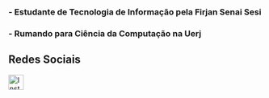 
### - Estudante de Tecnologia de Informação pela Firjan Senai Sesi
### - Rumando para Ciência da Computação na Uerj

## Redes Sociais
<a href="https://www.instagram.com/imcamilaalmeida/">
  <img src="https://upload.wikimedia.org/wikipedia/commons/a/a5/Instagram_icon.png" alt="Instagram" width="30" height="30">
</a>

